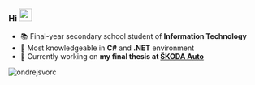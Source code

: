 ### Hi <img src="https://media.giphy.com/media/hvRJCLFzcasrR4ia7z/giphy.gif" width="25px">

- 📚 Final-year secondary school student of **Information Technology**
- 💯 Most knowledgeable in **C#** and **.NET** environment
- 🔭 Currently working on **my final thesis at [ŠKODA Auto](https://en.wikipedia.org/wiki/%C5%A0koda_Auto)**

<p><img align="left" src="https://github-readme-stats.vercel.app/api/top-langs?username=ondrejsvorc&show_icons=true&locale=en&layout=compact" alt="ondrejsvorc" /></p>
